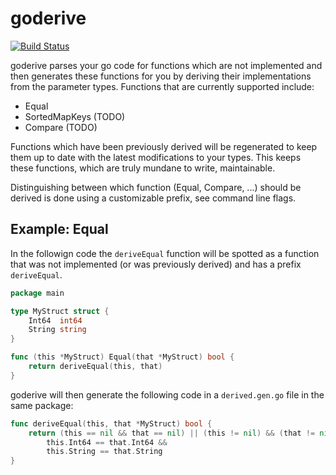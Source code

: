 # goderive

[![Build Status](https://travis-ci.org/awalterschulze/goderive.svg?branch=master)](https://travis-ci.org/awalterschulze/goderive)

goderive parses your go code for functions which are not implemented and then generates these functions for you by deriving their implementations from the parameter types. Functions that are currently supported include:

  - Equal
  - SortedMapKeys (TODO)
  - Compare (TODO)

Functions which have been previously derived will be regenerated to keep them up to date with the latest modifications to your types.  This keeps these functions, which are truly mundane to write, maintainable.

Distinguishing between which function (Equal, Compare, ...) should be derived is done using a customizable prefix, see command line flags.

## Example: Equal

In the followign code the `deriveEqual` function will be spotted as a function that was not implemented (or was previously derived) and has a prefix `deriveEqual`.

```go
package main

type MyStruct struct {
	Int64  int64
	String string
}

func (this *MyStruct) Equal(that *MyStruct) bool {
	return deriveEqual(this, that)
}
```

goderive will then generate the following code in a `derived.gen.go` file in the same package:

```go
func deriveEqual(this, that *MyStruct) bool {
	return (this == nil && that == nil) || (this != nil) && (that != nil) &&
		this.Int64 == that.Int64 &&
		this.String == that.String
}
```

